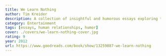 ```yaml
---
title: We Learn Nothing
author: Tim Kreider
description: A collection of insightful and humorous essays exploring the complexities of human relationships, society, and the human condition.
category: Entertainment
tags: [essays, human relationships, humor]
cover: ./covers/we-learn-nothing-cover.jpg
rating: 9
year: 2012
url: https://www.goodreads.com/book/show/13259887-we-learn-nothing
---
```

